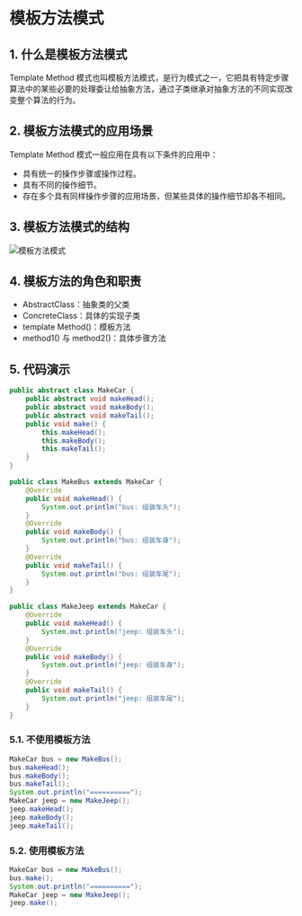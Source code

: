 # 模板方法模式

## 1. 什么是模板方法模式

Template Method 模式也叫模板方法模式，是行为模式之一，它把具有特定步骤算法中的某些必要的处理委让给抽象方法，通过子类继承对抽象方法的不同实现改变整个算法的行为。

## 2. 模板方法模式的应用场景

Template Method 模式一般应用在具有以下条件的应用中：

- 具有统一的操作步骤或操作过程。
- 具有不同的操作细节。
- 存在多个具有同样操作步骤的应用场景，但某些具体的操作细节却各不相同。

## 3. 模板方法模式的结构

![模板方法模式](https://cdn.jsdelivr.net/gh/happyflyer/picture-bed@main/2020/模板方法模式.3chnfc7dcui0.jpg)

## 4. 模板方法的角色和职责

- AbstractClass：抽象类的父类
- ConcreteClass：具体的实现子类
- template Method()：模板方法
- method1() 与 method2()：具体步骤方法

## 5. 代码演示

```java
public abstract class MakeCar {
    public abstract void makeHead();
    public abstract void makeBody();
    public abstract void makeTail();
    public void make() {
        this.makeHead();
        this.makeBody();
        this.makeTail();
    }
}
```

```java
public class MakeBus extends MakeCar {
    @Override
    public void makeHead() {
        System.out.println("bus: 组装车头");
    }
    @Override
    public void makeBody() {
        System.out.println("bus: 组装车身");
    }
    @Override
    public void makeTail() {
        System.out.println("bus: 组装车尾");
    }
}
```

```java
public class MakeJeep extends MakeCar {
    @Override
    public void makeHead() {
        System.out.println("jeep: 组装车头");
    }
    @Override
    public void makeBody() {
        System.out.println("jeep: 组装车身");
    }
    @Override
    public void makeTail() {
        System.out.println("jeep: 组装车尾");
    }
}
```

### 5.1. 不使用模板方法

```java
MakeCar bus = new MakeBus();
bus.makeHead();
bus.makeBody();
bus.makeTail();
System.out.println("==========");
MakeCar jeep = new MakeJeep();
jeep.makeHead();
jeep.makeBody();
jeep.makeTail();
```

### 5.2. 使用模板方法

```java
MakeCar bus = new MakeBus();
bus.make();
System.out.println("==========");
MakeCar jeep = new MakeJeep();
jeep.make();
```
